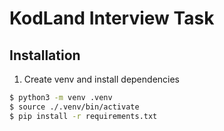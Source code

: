 # KodLand Interview Task

## Installation

1. Create venv and install dependencies
```bash
$ python3 -m venv .venv
$ source ./.venv/bin/activate
$ pip install -r requirements.txt
```
